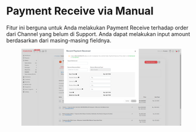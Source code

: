 # Payment Receive via Manual

Fitur ini berguna untuk Anda melakukan Payment Receive terhadap order dari Channel yang belum di Support. Anda dapat melakukan input amount berdasarkan dari masing-masing fieldnya.

<figure><img src="../../../.gitbook/assets/oo.png" alt=""><figcaption></figcaption></figure>
